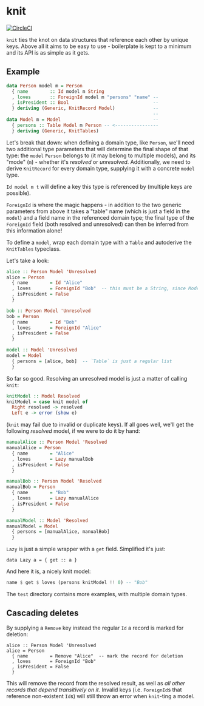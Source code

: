 # knit

[![CircleCI](https://circleci.com/gh/pkamenarsky/knit.svg?style=svg)](https://circleci.com/gh/pkamenarsky/knit)

`knit` ties the knot on data structures that reference each other by unique keys. Above all it aims to be easy to use - boilerplate is kept to a minimum and its API is as simple as it gets.

## Example

```haskell
data Person model m = Person
  { name        :: Id model m String
  , loves       :: ForeignId model m "persons" "name" --
  , isPresident :: Bool                               --
  } deriving (Generic, KnitRecord Model)              --
                                                      -- 
data Model m = Model                                  --
  { persons :: Table Model m Person -- <----------------
  } deriving (Generic, KnitTables)
```

Let's break that down: when defining a domain type, like `Person`, we'll need two additional type parameters that will determine the final shape of that type: the `model` `Person` belongs to (it may belong to multiple models), and its "mode" (`m`) - whether it's *resolved* or *unresolved*. Additionally, we need to derive `KnitRecord` for every domain type, supplying it with a concrete `model` type.

`Id model m t` will define a key this type is referenced by (multiple keys are possible).

`ForeignId` is where the magic happens - in addition to the two generic parameters from above it takes a "table" name (which is just a field in the `model`) and a field name in the referenced domain type; the final type of the `ForeignId` field (both resolved and unresolved) can then be inferred from this information alone!

To define a `model`, wrap each domain type with a `Table` and autoderive the `KnitTables` typeclass.

Let's take a look:

```haskell
alice :: Person Model 'Unresolved
alice = Person
  { name        = Id "Alice"
  , loves       = ForeignId "Bob"  -- this must be a String, since Model.persons.name is a String!
  , isPresident = False
  }

bob :: Person Model 'Unresolved
bob = Person
  { name        = Id "Bob"
  , loves       = ForeignId "Alice"
  , isPresident = False
  }

model :: Model 'Unresolved
model = Model
  { persons = [alice, bob]  -- `Table` is just a regular list
  }
```

So far so good. Resolving an unresolved model is just a matter of calling `knit`:

```haskell
knitModel :: Model Resolved
knitModel = case knit model of
  Right resolved -> resolved
  Left e -> error (show e)
```

(`knit` may fail due to invalid or duplicate keys). If all goes well, we'll get the following *resolved* model, if we were to do it by hand:

```haskell
manualAlice :: Person Model 'Resolved
manualAlice = Person
  { name        = "Alice"
  , loves       = Lazy manualBob
  , isPresident = False
  }

manualBob :: Person Model 'Resolved
manualBob = Person
  { name        = "Bob"
  , loves       = Lazy manualAlice
  , isPresident = False
  }

manualModel :: Model 'Resolved
manualModel = Model
  { persons = [manualAlice, manualBob]
  }
```

`Lazy` is just a simple wrapper with a `get` field. Simplified it's just:

```
data Lazy a = { get :: a }
```

And here it is, a nicely knit model:

```haskell
name $ get $ loves (persons knitModel !! 0) -- "Bob"
```

The `test` directory contains more examples, with multiple domain types.

## Cascading deletes

By supplying a `Remove` key instead the regular `Id` a record is marked for deletion:

```
alice :: Person Model 'Unresolved
alice = Person
  { name        = Remove "Alice"  -- mark the record for deletion
  , loves       = ForeignId "Bob"
  , isPresident = False
  }
```

This will remove the record from the resolved result, as well as *all other records that depend transitively on it*. Invalid keys (i.e. `ForeignId`s that reference non-existent `Id`s) will still throw an error when `knit`-ting a model.
